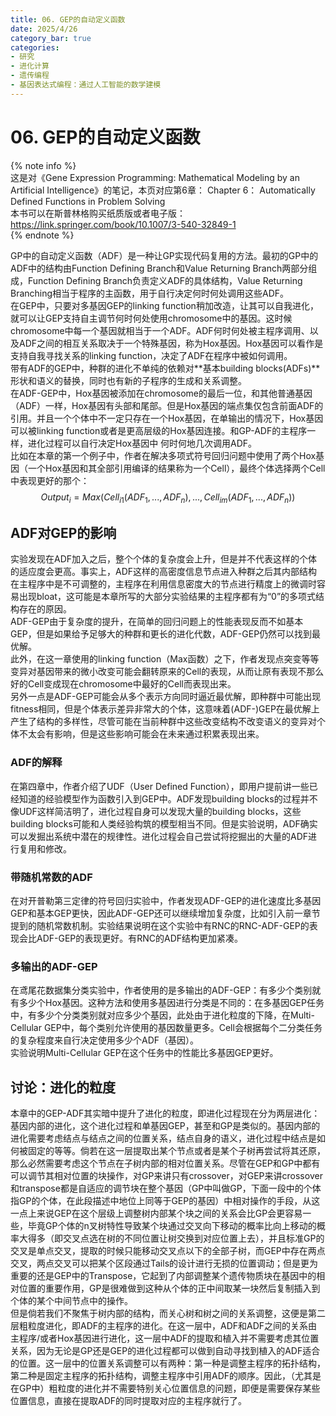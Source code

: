 ```yaml
---
title: 06. GEP的自动定义函数
date: 2025/4/26
category_bar: true
categories: 
- 研究
- 进化计算
- 遗传编程
- 基因表达式编程：通过人工智能的数学建模
---
```

# 06. GEP的自动定义函数
{% note info %}  
这是对《Gene Expression Programming: Mathematical Modeling by an Artificial Intelligence》的笔记，本页对应第6章： Chapter 6： Automatically Defined Functions in Problem Solving  
本书可以在斯普林格购买纸质版或者电子版：https://link.springer.com/book/10.1007/3-540-32849-1  
{% endnote %}  

GP中的自动定义函数（ADF）是一种让GP实现代码复用的方法。最初的GP中的ADF中的结构由Function Defining Branch和Value Returning Branch两部分组成，Function Defining Branch负责定义ADF的具体结构，Value Returning Branching相当于程序的主函数，用于自行决定何时何处调用这些ADF。   
在GEP中，只要对多基因GEP的linking function稍加改造，让其可以自我进化，就可以让GEP支持自主调节何时何处使用chromosome中的基因。这时候chromosome中每一个基因就相当于一个ADF。ADF何时何处被主程序调用、以及ADF之间的相互关系取决于一个特殊基因，称为Hox基因。Hox基因可以看作是支持自我寻找关系的linking function，决定了ADF在程序中被如何调用。  
带有ADF的GEP中，种群的进化不单纯的依赖对**基本building blocks(ADFs)**形状和语义的替换，同时也有新的子程序的生成和关系调整。  
在ADF-GEP中，Hox基因被添加在chromosome的最后一位，和其他普通基因（ADF）一样，Hox基因有头部和尾部。但是Hox基因的端点集仅包含前面ADF的引用。并且一个个体中不一定只存在一个Hox基因，在单输出的情况下，Hox基因可以被linking function或者是更高层级的Hox基因连接。和GP-ADF的主程序一样，进化过程可以自行决定Hox基因中 何时何地几次调用ADF。  
比如在本章的第一个例子中，作者在解决多项式符号回归问题中使用了两个Hox基因（一个Hox基因和其全部引用编译的结果称为一个Cell），最终个体选择两个Cell中表现更好的那个：  
$$Output_i = Max(Cell_{i1}(ADF_1,...,ADF_n),...,Cell_{im}(ADF_1,...,ADF_n))$$

## ADF对GEP的影响
实验发现在ADF加入之后，整个个体的复杂度会上升，但是并不代表这样的个体的适应度会更高。事实上，ADF这样的高密度信息节点进入种群之后其内部结构在主程序中是不可调整的，主程序在利用信息密度大的节点进行精度上的微调时容易出现bloat，这可能是本章所写的大部分实验结果的主程序都有为“0”的多项式结构存在的原因。  
ADF-GEP由于复杂度的提升，在简单的回归问题上的性能表现反而不如基本GEP，但是如果给予足够大的种群和更长的进化代数，ADF-GEP仍然可以找到最优解。  
此外，在这一章使用的linking function（Max函数）之下，作者发现点突变等等变异对基因带来的微小改变可能会翻转原来的Cell的表现，从而让原有表现不那么好的Cell变成现在chromosome中最好的Cell而表现出来。  
另外一点是ADF-GEP可能会从多个表示方向同时逼近最优解，即种群中可能出现fitness相同，但是个体表示差异非常大的个体，这意味着(ADF-)GEP在最优解上产生了结构的多样性，尽管可能在当前种群中这些改变结构不改变语义的变异对个体不太会有影响，但是这些影响可能会在未来通过积累表现出来。  

### ADF的解释
在第四章中，作者介绍了UDF（User Defined Function），即用户提前讲一些已经知道的经验模型作为函数引入到GEP中。ADF发现building blocks的过程并不像UDF这样简洁明了，进化过程自身可以发现大量的building blocks，这些building blocks可能和人类经验构筑的模型相当不同。但是实验说明，ADF确实可以发掘出系统中潜在的规律性。进化过程会自己尝试将挖掘出的大量的ADF进行复用和修改。  

### 带随机常数的ADF
在对开普勒第三定律的符号回归实验中，作者发现ADF-GEP的进化速度比多基因GEP和基本GEP更快，因此ADF-GEP还可以继续增加复杂度，比如引入前一章节提到的随机常数机制。实验结果说明在这个实验中有RNC的RNC-ADF-GEP的表现会比ADF-GEP的表现更好。有RNC的ADF结构更加紧凑。  

### 多输出的ADF-GEP
在鸢尾花数据集分类实验中，作者使用的是多输出的ADF-GEP：有多少个类别就有多少个Hox基因。这种方法和使用多基因进行分类是不同的：在多基因GEP任务中，有多少个分类类别就对应多少个基因，此处由于进化粒度的下降，在Multi-Cellular GEP中，每个类别允许使用的基因数量更多。Cell会根据每个二分类任务的复杂程度来自行决定使用多少个ADF（基因）。  
实验说明Multi-Cellular GEP在这个任务中的性能比多基因GEP更好。  

## 讨论：进化的粒度
本章中的GEP-ADF其实暗中提升了进化的粒度，即进化过程现在分为两层进化：基因内部的进化，这个进化过程和单基因GEP，甚至和GP是类似的。基因内部的进化需要考虑结点与结点之间的位置关系，结点自身的语义，进化过程中结点是如何被固定的等等。倘若在这一层提取出某个节点或者是某个子树再尝试将其还原，那么必然需要考虑这个节点在子树内部的相对位置关系。尽管在GEP和GP中都有可以调节其相对位置的块操作，对GP来讲只有crossover，对GEP来讲crossover和transpose都是自适应的调节块在整个基因（GP中叫做GP，下面一段中的个体指GP的个体，在此段描述中地位上同等于GEP的基因）中相对操作的手段，从这一点上来说GEP在这个层级上调整树内部某个块之间的关系会比GP会更容易一些，毕竟GP个体的n叉树特性导致某个块通过交叉向下移动的概率比向上移动的概率大得多（即交叉点选在树的不同位置让树交换到对应位置上去），并且标准GP的交叉是单点交叉，提取的时候只能移动交叉点以下的全部子树，而GEP中存在两点交叉，两点交叉可以把某个区段通过Tails的设计进行无损的位置调动；但是更为重要的还是GEP中的Transpose，它起到了内部调整某个遗传物质块在基因中的相对位置的重要作用，GP是很难做到这种从个体的正中间取某一块然后复制插入到个体的某个中间节点中的操作。   
但是倘若我们不聚焦于树内部的结构，而关心树和树之间的关系调整，这便是第二层粗粒度进化，即ADF的主程序的进化。在这一层中，ADF和ADF之间的关系由主程序/或者Hox基因进行进化，这一层中ADF的提取和植入并不需要考虑其位置关系，因为无论是GP还是GEP的进化过程都可以做到自动寻找到植入的ADF适合的位置。这一层中的位置关系调整可以有两种：第一种是调整主程序的拓扑结构，第二种是固定主程序的拓扑结构，调整主程序中引用ADF的顺序。因此，（尤其是在GP中）粗粒度的进化并不需要特别关心位置信息的问题，即便是需要保存某些位置信息，直接在提取ADF的同时提取对应的主程序就行了。  

